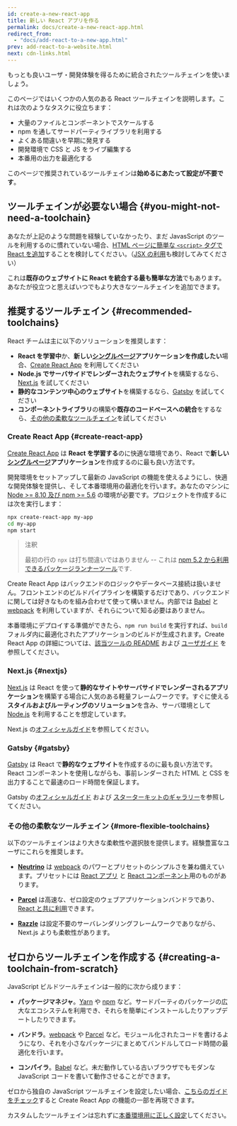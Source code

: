 ```yaml
---
id: create-a-new-react-app
title: 新しい React アプリを作る
permalink: docs/create-a-new-react-app.html
redirect_from:
  - "docs/add-react-to-a-new-app.html"
prev: add-react-to-a-website.html
next: cdn-links.html
---
```


もっとも良いユーザ・開発体験を得るために統合されたツールチェインを使いましょう。

このページではいくつかの人気のある React ツールチェインを説明します。これは次のようなタスクに役立ちます：

* 大量のファイルとコンポーネントでスケールする
* npm を通してサードパーティライブラリを利用する
* よくある間違いを早期に発見する
* 開発環境で CSS と JS をライブ編集する
* 本番用の出力を最適化する

このページで推奨されているツールチェインは**始めるにあたって設定が不要です**。

## ツールチェインが必要ない場合 {#you-might-not-need-a-toolchain}

あなたが上記のような問題を経験していなかったり、まだ JavasScript のツールを利用するのに慣れていない場合、[HTML ページに簡単な `<script>` タグで React を追加](/docs/add-react-to-a-website.html)することを検討してください。（[JSX の利用](/docs/add-react-to-a-website.html#optional-try-react-with-jsx)も検討してみてください）

これは**既存のウェブサイトに React を統合する最も簡単な方法**でもあります。あなたが役立つと思えばいつでもより大きなツールチェインを追加できます。

## 推奨するツールチェイン {#recommended-toolchains}

React チームは主に以下のソリューションを推奨します：

- **React を学習中**か、**新しい[シングルページ](/docs/glossary.html#single-page-application)アプリケーションを作成したい**場合、[Create React App](#create-react-app) を利用してください
- **Node.js でサーバサイドでレンダーされたウェブサイト**を構築するなら、[Next.js](#nextjs) を試してください
- **静的なコンテンツ中心のウェブサイト**を構築するなら、[Gatsby](#gatsby) を試してください
- **コンポーネントライブラリ**の構築や**既存のコードベースへの統合**をするなら、[その他の柔軟なツールチェイン](#more-flexible-toolchains)を試してください

### Create React App {#create-react-app}

[Create React App](https://github.com/facebookincubator/create-react-app) は **React を学習する**のに快適な環境であり、React で**新しい[シングルページ](/docs/glossary.html#single-page-application)アプリケーション**を作成するのに最も良い方法です。

開発環境をセットアップして最新の JavaScript の機能を使えるようにし、快適な開発体験を提供し、そして本番環境用の最適化を行います。あなたのマシンに [Node >= 8.10 及び npm >= 5.6](https://nodejs.org/en/) の環境が必要です。プロジェクトを作成するには次を実行します：

```bash
npx create-react-app my-app
cd my-app
npm start
```

>注釈
>
>最初の行の `npx` は打ち間違いではありません -- これは [npm 5.2 から利用できるパッケージランナーツール](https://medium.com/@maybekatz/introducing-npx-an-npm-package-runner-55f7d4bd282b)です.

Create React App はバックエンドのロジックやデータベース接続は扱いません。フロントエンドのビルドパイプラインを構築するだけであり、バックエンドに関しては好きなものを組み合わせて使って構いません。内部では [Babel](https://babeljs.io/) と [webpack](https://webpack.js.org/) を利用していますが、それらについて知る必要はありません。

本番環境にデプロイする準備ができたら、`npm run build` を実行すれば、`build` フォルダ内に最適化されたアプリケーションのビルドが生成されます。Create React App の詳細については、[該当ツールの README](https://github.com/facebookincubator/create-react-app#create-react-app--) および [ユーザガイド](https://facebook.github.io/create-react-app/) を参照してください。

### Next.js {#nextjs}

[Next.js](https://nextjs.org/) は React を使って**静的なサイトやサーバサイドでレンダーされるアプリケーション**を構築する場合に人気のある軽量フレームワークです。すぐに使える**スタイルおよびルーティングのソリューション**を含み、サーバ環境として [Node.js](https://nodejs.org/) を利用することを想定しています。

Next.js の[オフィシャルガイド](https://nextjs.org/learn/)を参照してください。

### Gatsby {#gatsby}

[Gatsby](https://www.gatsbyjs.org/) は React で**静的なウェブサイト**を作成するのに最も良い方法です。React コンポーネントを使用しながらも、事前レンダーされた HTML と CSS を出力することで最速のロード時間を保証します。

Gatsby の[オフィシャルガイド](https://www.gatsbyjs.org/docs/) および [スターターキットのギャラリー](https://www.gatsbyjs.org/docs/gatsby-starters/)を参照してください。

### その他の柔軟なツールチェイン {#more-flexible-toolchains}

以下のツールチェインはより大きな柔軟性や選択肢を提供します。経験豊富なユーザにこれらを推奨します。

- **[Neutrino](https://neutrinojs.org/)** は [webpack](https://webpack.js.org/) のパワーとプリセットのシンプルさを兼ね備えています。プリセットには [React アプリ](https://neutrinojs.org/packages/react/) と [React コンポーネント](https://neutrinojs.org/packages/react-components/)用のものがあります。

- **[Parcel](https://parceljs.org/)** は高速な、ゼロ設定のウェブアプリケーションバンドラであり、[React と共に利用](https://parceljs.org/recipes.html#react)できます。

- **[Razzle](https://github.com/jaredpalmer/razzle)** は設定不要のサーバレンダリングフレームワークでありながら、Next.js よりも柔軟性があります。

## ゼロからツールチェインを作成する {#creating-a-toolchain-from-scratch}

JavaScript ビルドツールチェインは一般的に次から成ります：

* **パッケージマネジャ**。[Yarn](https://yarnpkg.com/) や [npm](https://www.npmjs.com/) など。サードパーティのパッケージの広大なエコシステムを利用でき、それらを簡単にインストールしたりアップデートしたりできます。

* **バンドラ**。[webpack](https://webpack.js.org/) や [Parcel](https://parceljs.org/) など。モジュール化されたコードを書けるようになり、それを小さなパッケージにまとめてバンドルしてロード時間の最適化を行います。

* **コンパイラ**。[Babel](https://babeljs.io/) など。未だ動作している古いブラウザでもモダンな JavaScript コードを書いて動作させることができます。

ゼロから独自の JavaScript ツールチェインを設定したい場合、[こちらのガイドをチェック](https://blog.usejournal.com/creating-a-react-app-from-scratch-f3c693b84658)すると Create React App の機能の一部を再現できます。

カスタムしたツールチェインは忘れずに[本番環境用に正しく設定](/docs/optimizing-performance.html#use-the-production-build)してください。
